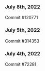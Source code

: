 ### July 8th, 2022

Commit #120771

### July 5th, 2022

Commit #314353


### July 4th, 2022

Commit #72281
